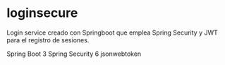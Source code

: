 # loginsecure

Login service creado con Springboot que emplea Spring Security y JWT para el registro de sesiones. 

Spring Boot 3
Spring Security 6
jsonwebtoken
